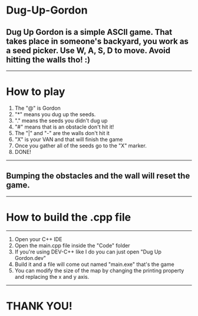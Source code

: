 # Dug-Up-Gordon
## Dug Up Gordon is a simple ASCII game. That takes place in someone's backyard, you work as a seed picker. Use W, A, S, D to move. Avoid hitting the walls tho! :)
---
# How to play
1. The "@" is Gordon
2. "*" means you dug up the seeds.
3. "." means the seeds you didn't dug up
4. "#" means that is an obstacle don't hit it!
5. The "|" and "-" are the walls don't hit it
6. "X" is your VAN and that will finish the game
7. Once you gather all of the seeds go to the "X" marker.
8. DONE!
---
## Bumping the obstacles and the wall will reset the game.
---
# How to build the .cpp file
---
1. Open your C++ IDE
2. Open the main.cpp file inside the "Code" folder
3. If you're using DEV-C++ like I do you can just open "Dug Up Gordon.dev"
4. Build it and a file will come out named "main.exe" that's the game
5. You can modify the size of the map by changing the printing property and replacing the x and y axis.
---
# THANK YOU!
